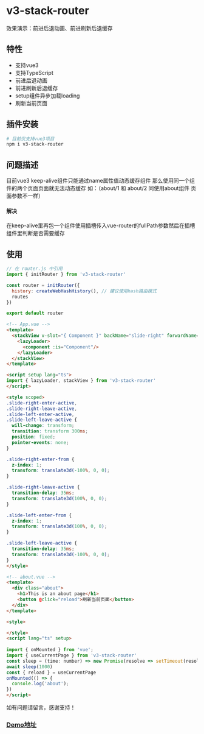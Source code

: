 # v3-stack-router
效果演示：前进后退动画、前进刷新后退缓存

## 特性
- 支持vue3
- 支持TypeScript
- 前进后退动画
- 前进刷新后退缓存
- setup组件异步加载loading
- 刷新当前页面

## 插件安装
```bash
# 目前仅支持vue3项目
npm i v3-stack-router
```

## 问题描述
目前vue3 keep-alive组件只能通过name属性值动态缓存组件 那么使用同一个组件的两个页面页面就无法动态缓存 如：（about/1 和 about/2 同使用about组件 页面参数不一样）

#### 解决
在keep-alive里再包一个组件使用插槽传入vue-router的fullPath参数然后在插槽组件里判断是否需要缓存


## 使用
```js
// 在 router.js 中引用
import { initRouter } from 'v3-stack-router'

const router = initRouter({
  history: createWebHashHistory(), // 建议使用hash路由模式
  routes
})

export default router
```

```html
<!-- App.vue -->
<template>
  <stackView v-slot="{ Component }" backName="slide-right" forwardName="slide-left">
    <lazyLoader>
      <component :is="Component"/>
    </lazyLoader>
  </stackView>
</template>

<script setup lang="ts">
import { lazyLoader, stackView } from 'v3-stack-router'
</script>

<style scoped>
.slide-right-enter-active,
.slide-right-leave-active,
.slide-left-enter-active,
.slide-left-leave-active {
  will-change: transform;
  transition: transform 300ms;
  position: fixed;
  pointer-events: none;
}

.slide-right-enter-from {
  z-index: 1;
  transform: translate3d(-100%, 0, 0);
}

.slide-right-leave-active {
  transition-delay: 35ms;
  transform: translate3d(100%, 0, 0);
}

.slide-left-enter-from {
  z-index: 1;
  transform: translate3d(100%, 0, 0);
}

.slide-left-leave-active {
  transition-delay: 35ms;
  transform: translate3d(-100%, 0, 0);
}
</style>
```

```html
<!-- about.vue -->
<template>
  <div class="about">
    <h1>This is an about page</h1>
    <button @click="reload">刷新当前页面</button>
  </div>
</template>

<style>

</style>
<script lang="ts" setup>
  
import { onMounted } from 'vue';
import { useCurrentPage } from 'v3-stack-router'
const sleep = (time: number) => new Promise(resolve => setTimeout(resolve, time))
await sleep(1000)
const { reload } = useCurrentPage
onMounted(() => {  
  console.log('about');
})
</script>
```

如有问题请留言，感谢支持！

### [Demo地址](https://github.com/userxiaya/v3-stack-demo)
